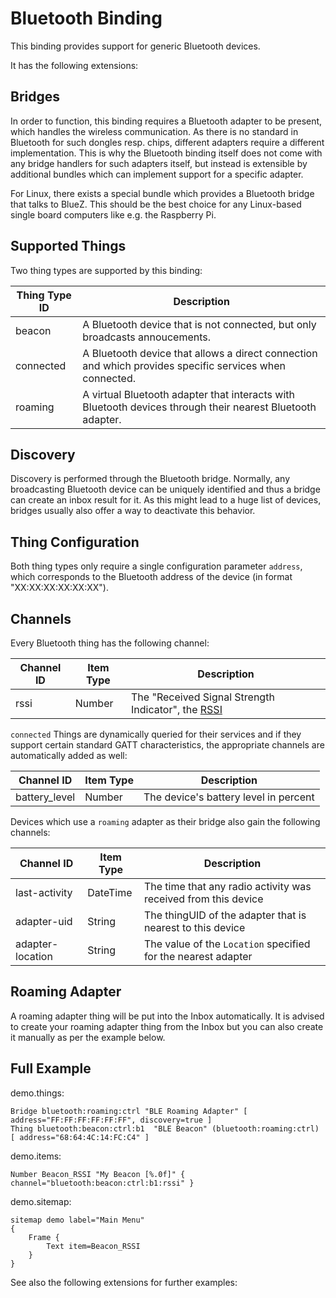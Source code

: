 # Bluetooth Binding

This binding provides support for generic Bluetooth devices.

It has the following extensions:

<!--list-subs-->

## Bridges

In order to function, this binding requires a Bluetooth adapter to be present, which handles the wireless communication.
As there is no standard in Bluetooth for such dongles resp. chips, different adapters require a different implementation.
This is why the Bluetooth binding itself does not come with any bridge handlers for such adapters itself, but instead is extensible by additional bundles which can implement support for a specific adapter. 

For Linux, there exists a special bundle which provides a Bluetooth bridge that talks to BlueZ.
This should be the best choice for any Linux-based single board computers like e.g. the Raspberry Pi.

## Supported Things

Two thing types are supported by this binding:

| Thing Type ID | Description                                                                                                |
|---------------|------------------------------------------------------------------------------------------------------------|
| beacon        | A Bluetooth device that is not connected, but only broadcasts annoucements.                                |
| connected     | A Bluetooth device that allows a direct connection and which provides specific services when connected.    |
| roaming       | A virtual Bluetooth adapter that interacts with Bluetooth devices through their nearest Bluetooth adapter. |


## Discovery

Discovery is performed through the Bluetooth bridge.
Normally, any broadcasting Bluetooth device can be uniquely identified and thus a bridge can create an inbox result for it.
As this might lead to a huge list of devices, bridges usually also offer a way to deactivate this behavior.

## Thing Configuration

Both thing types only require a single configuration parameter `address`, which corresponds to the Bluetooth address of the device (in format "XX:XX:XX:XX:XX:XX").

## Channels

Every Bluetooth thing has the following channel:

| Channel ID | Item Type | Description                                                                                         |
|------------|-----------|-----------------------------------------------------------------------------------------------------|
| rssi       | Number    | The "Received Signal Strength Indicator", the [RSSI](https://blog.bluetooth.com/proximity-and-rssi) |

`connected` Things are dynamically queried for their services and if they support certain standard GATT characteristics, the appropriate channels are automatically added as well:

| Channel ID    | Item Type | Description                                                     |
|---------------|-----------|-----------------------------------------------------------------|
| battery_level | Number    | The device's battery level in percent                           |


Devices which use a `roaming` adapter as their bridge also gain the following channels:

| Channel ID       | Item Type | Description                                                     |
|------------------|-----------|-----------------------------------------------------------------|
| last-activity    | DateTime  | The time that any radio activity was received from this device  |
| adapter-uid      | String    | The thingUID of the adapter that is nearest to this device      |
| adapter-location | String    | The value of the `Location` specified for the nearest adapter    |


## Roaming Adapter
A roaming adapter thing will be put into the Inbox automatically. 
It is advised to create your roaming adapter thing from the Inbox but you can also create it manually as per the example below.

## Full Example

demo.things:

```
Bridge bluetooth:roaming:ctrl "BLE Roaming Adapter" [ address="FF:FF:FF:FF:FF:FF", discovery=true ]
Thing bluetooth:beacon:ctrl:b1  "BLE Beacon" (bluetooth:roaming:ctrl) [ address="68:64:4C:14:FC:C4" ]
```

demo.items:

```
Number Beacon_RSSI "My Beacon [%.0f]" { channel="bluetooth:beacon:ctrl:b1:rssi" }
```

demo.sitemap:

```
sitemap demo label="Main Menu"
{
    Frame {
        Text item=Beacon_RSSI
    }
}
```

See also the following extensions for further examples:

<!--list-subs-->
